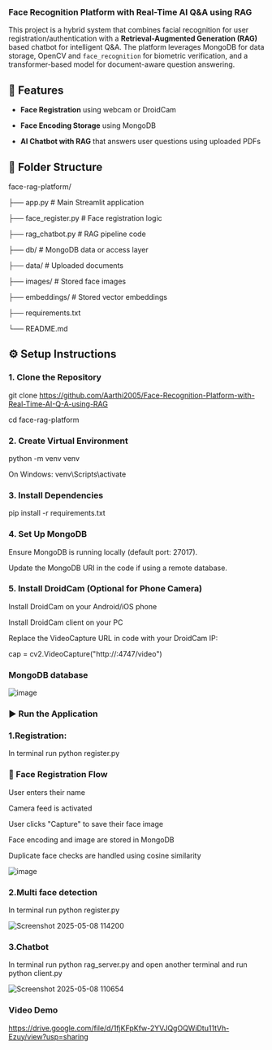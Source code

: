 ### Face Recognition Platform with Real-Time AI Q&A using RAG

This project is a hybrid system that combines facial recognition for user registration/authentication with a **Retrieval-Augmented Generation (RAG)** based chatbot for intelligent Q&A. The platform leverages MongoDB for data storage, OpenCV and `face_recognition` for biometric verification, and a transformer-based model for document-aware question answering.

## 🚀 Features

- **Face Registration** using webcam or DroidCam
  
- **Face Encoding Storage** using MongoDB
  
- **AI Chatbot with RAG** that answers user questions using uploaded PDFs

## 📂 Folder Structure

face-rag-platform/

├── app.py # Main Streamlit application

├── face_register.py # Face registration logic

├── rag_chatbot.py # RAG pipeline code

├── db/ # MongoDB data or access layer

├── data/ # Uploaded documents

├── images/ # Stored face images

├── embeddings/ # Stored vector embeddings

├── requirements.txt

└── README.md

## ⚙️ Setup Instructions

### 1. Clone the Repository

git clone https://github.com/Aarthi2005/Face-Recognition-Platform-with-Real-Time-AI-Q-A-using-RAG

cd face-rag-platform

### 2. Create Virtual Environment

python -m venv venv

On Windows: venv\Scripts\activate

### 3. Install Dependencies

pip install -r requirements.txt

### 4. Set Up MongoDB

Ensure MongoDB is running locally (default port: 27017).

Update the MongoDB URI in the code if using a remote database.

### 5. Install DroidCam (Optional for Phone Camera)

Install DroidCam on your Android/iOS phone

Install DroidCam client on your PC

Replace the VideoCapture URL in code with your DroidCam IP:

cap = cv2.VideoCapture("http://<your-ip>:4747/video")

### MongoDB database

![image](https://github.com/user-attachments/assets/05a6a93d-2112-496c-a27a-d31a008c36b9)


### ▶️ Run the Application

### 1.Registration:

In terminal run python register.py

### 👤 Face Registration Flow

User enters their name

Camera feed is activated

User clicks "Capture" to save their face image

Face encoding and image are stored in MongoDB

Duplicate face checks are handled using cosine similarity

![image](https://github.com/user-attachments/assets/8ece85dc-baa5-4ca3-843e-f393760aaebb)

### 2.Multi face detection

In terminal run python register.py

![Screenshot 2025-05-08 114200](https://github.com/user-attachments/assets/f7b2d014-6cb3-4755-95c4-519aec8a980a)


### 3.Chatbot

In terminal run python rag_server.py and open another terminal and run python client.py

![Screenshot 2025-05-08 110654](https://github.com/user-attachments/assets/3af331da-ca28-4213-9410-7424607d1807)


### Video Demo

https://drive.google.com/file/d/1fjKFpKfw-2YVJQgOQWiDtu11tVh-Ezuy/view?usp=sharing











  
